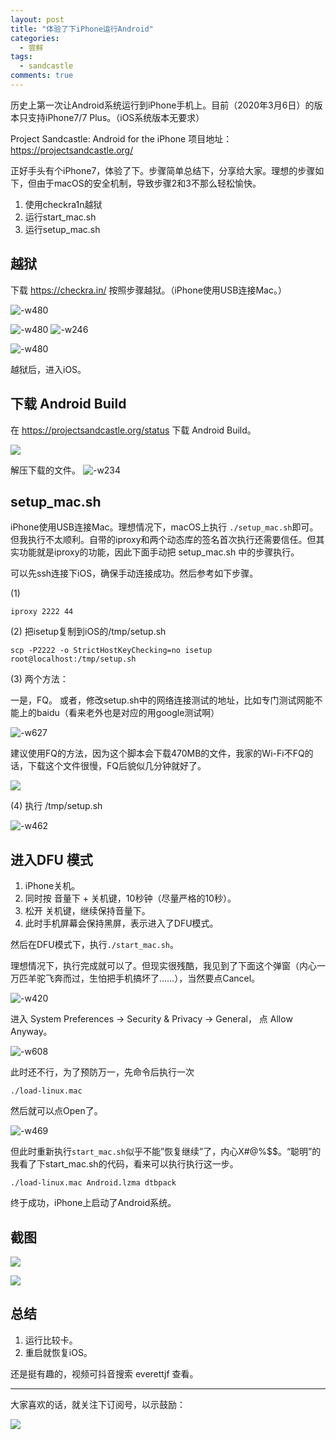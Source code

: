 ```yaml
---
layout: post
title: "体验了下iPhone运行Android"
categories:
  - 尝鲜
tags:
  - sandcastle
comments: true
---
```


历史上第一次让Android系统运行到iPhone手机上。目前（2020年3月6日）的版本只支持iPhone7/7 Plus。（iOS系统版本无要求）

Project Sandcastle: Android for the iPhone 
项目地址：https://projectsandcastle.org/

正好手头有个iPhone7，体验了下。步骤简单总结下，分享给大家。理想的步骤如下，但由于macOS的安全机制，导致步骤2和3不那么轻松愉快。

1. 使用checkra1n越狱
2. 运行start_mac.sh
3. 运行setup_mac.sh

<!-- more -->

## 越狱

下载 https://checkra.in/ 按照步骤越狱。（iPhone使用USB连接Mac。）

![-w480](/media/15834927122755.jpg)


![-w480](/media/15834927589010.jpg)
![-w246](/media/15834927957183.jpg)

![-w480](/media/15834928119092.jpg)

越狱后，进入iOS。

## 下载 Android Build

在 https://projectsandcastle.org/status 下载 Android Build。

![](/media/15835109011989.jpg)

解压下载的文件。
![-w234](/media/15835110829022.jpg)

## setup_mac.sh

iPhone使用USB连接Mac。理想情况下，macOS上执行 `./setup_mac.sh`即可。但我执行不太顺利。自带的iproxy和两个动态库的签名首次执行还需要信任。但其实功能就是iproxy的功能，因此下面手动把 setup_mac.sh 中的步骤执行。

可以先ssh连接下iOS，确保手动连接成功。然后参考如下步骤。

(1)

```
iproxy 2222 44
```

(2)
把isetup复制到iOS的/tmp/setup.sh

```
scp -P2222 -o StrictHostKeyChecking=no isetup root@localhost:/tmp/setup.sh
```

(3)
两个方法：

一是，FQ。
或者，修改setup.sh中的网络连接测试的地址，比如专门测试网能不能上的baidu（看来老外也是对应的用google测试啊）


![-w627](/media/15835114471189.jpg)


建议使用FQ的方法，因为这个脚本会下载470MB的文件，我家的Wi-Fi不FQ的话，下载这个文件很慢，FQ后貌似几分钟就好了。

![](/media/15835117141314.jpg)



(4) 执行 /tmp/setup.sh

![-w462](/media/15835063026640.jpg)



## 进入DFU 模式

1. iPhone关机。
2. 同时按 音量下 + 关机键，10秒钟（尽量严格的10秒）。
3. 松开 关机键，继续保持音量下。
4. 此时手机屏幕会保持黑屏，表示进入了DFU模式。

然后在DFU模式下，执行`./start_mac.sh`。

理想情况下，执行完成就可以了。但现实很残酷，我见到了下面这个弹窗（内心一万匹羊驼飞奔而过，生怕把手机搞坏了……），当然要点Cancel。

![-w420](/media/15835119951796.jpg)


进入 System Preferences -> Security & Privacy -> General， 点 Allow Anyway。

![-w608](/media/15835120714520.jpg)

此时还不行，为了预防万一，先命令后执行一次

```
./load-linux.mac
```

然后就可以点Open了。

![-w469](/media/15835077352704.jpg)

但此时重新执行`start_mac.sh`似乎不能”恢复继续”了，内心X#@%$$。“聪明”的我看了下start_mac.sh的代码，看来可以执行执行这一步。

```
./load-linux.mac Android.lzma dtbpack
```

终于成功，iPhone上启动了Android系统。

## 截图

![](/media/15835124510615.jpg)

![](/media/15835124757092.jpg)




## 总结


1. 运行比较卡。
2. 重启就恢复iOS。

还是挺有趣的，视频可抖音搜索 everettjf 查看。

---

大家喜欢的话，就关注下订阅号，以示鼓励：

![](/images/fun.png)



